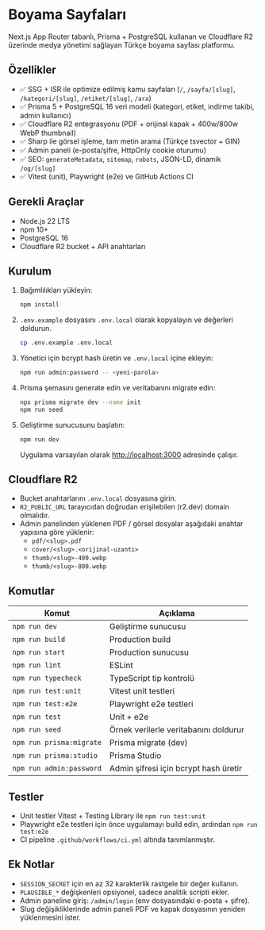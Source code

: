 ﻿# Boyama Sayfaları

Next.js App Router tabanlı, Prisma + PostgreSQL kullanan ve Cloudflare R2 üzerinde medya yönetimi sağlayan Türkçe boyama sayfası platformu.

## Özellikler

- ✅ SSG + ISR ile optimize edilmiş kamu sayfaları (`/`, `/sayfa/[slug]`, `/kategori/[slug]`, `/etiket/[slug]`, `/ara`)
- ✅ Prisma 5 + PostgreSQL 16 veri modeli (kategori, etiket, indirme takibi, admin kullanıcı)
- ✅ Cloudflare R2 entegrasyonu (PDF + orijinal kapak + 400w/800w WebP thumbnail)
- ✅ Sharp ile görsel işleme, tam metin arama (Türkçe tsvector + GIN)
- ✅ Admin paneli (e-posta/şifre, HttpOnly cookie oturumu)
- ✅ SEO: `generateMetadata`, `sitemap`, `robots`, JSON-LD, dinamik `/og/[slug]`
- ✅ Vitest (unit), Playwright (e2e) ve GitHub Actions CI

## Gerekli Araçlar

- Node.js 22 LTS
- npm 10+
- PostgreSQL 16
- Cloudflare R2 bucket + API anahtarları

## Kurulum

1. Bağımlılıkları yükleyin:

   ```bash
   npm install
   ```

2. `.env.example` dosyasını `.env.local` olarak kopyalayın ve değerleri doldurun.

   ```bash
   cp .env.example .env.local
   ```

3. Yönetici için bcrypt hash üretin ve `.env.local` içine ekleyin:

   ```bash
   npm run admin:password -- <yeni-parola>
   ```

4. Prisma şemasını generate edin ve veritabanını migrate edin:

   ```bash
   npx prisma migrate dev --name init
   npm run seed
   ```

5. Geliştirme sunucusunu başlatın:

   ```bash
   npm run dev
   ```

   Uygulama varsayılan olarak [http://localhost:3000](http://localhost:3000) adresinde çalışır.

## Cloudflare R2

- Bucket anahtarlarını `.env.local` dosyasına girin.
- `R2_PUBLIC_URL` tarayıcıdan doğrudan erişilebilen (r2.dev) domain olmalıdır.
- Admin panelinden yüklenen PDF / görsel dosyalar aşağıdaki anahtar yapısına göre yüklenir:
  - `pdf/<slug>.pdf`
  - `cover/<slug>.<orijinal-uzantı>`
  - `thumb/<slug>-400.webp`
  - `thumb/<slug>-800.webp`

## Komutlar

| Komut | Açıklama |
| --- | --- |
| `npm run dev` | Geliştirme sunucusu |
| `npm run build` | Production build |
| `npm run start` | Production sunucusu |
| `npm run lint` | ESLint |
| `npm run typecheck` | TypeScript tip kontrolü |
| `npm run test:unit` | Vitest unit testleri |
| `npm run test:e2e` | Playwright e2e testleri |
| `npm run test` | Unit + e2e |
| `npm run seed` | Örnek verilerle veritabanını doldurur |
| `npm run prisma:migrate` | Prisma migrate (dev) |
| `npm run prisma:studio` | Prisma Studio |
| `npm run admin:password` | Admin şifresi için bcrypt hash üretir |

## Testler

- Unit testler Vitest + Testing Library ile `npm run test:unit`
- Playwright e2e testleri için önce uygulamayı build edin, ardından `npm run test:e2e`
- CI pipeline `.github/workflows/ci.yml` altında tanımlanmıştır.

## Ek Notlar

- `SESSION_SECRET` için en az 32 karakterlik rastgele bir değer kullanın.
- `PLAUSIBLE_*` değişkenleri opsiyonel, sadece analitik scripti ekler.
- Admin paneline giriş: `/admin/login` (env dosyasındaki e-posta + şifre).
- Slug değişikliklerinde admin paneli PDF ve kapak dosyasının yeniden yüklenmesini ister.
